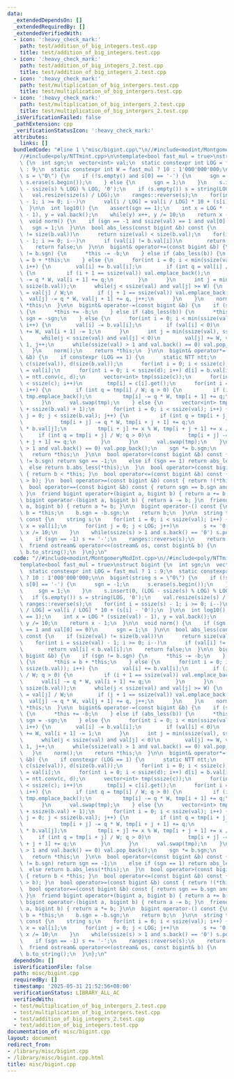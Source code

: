 ```yaml
---
data:
  _extendedDependsOn: []
  _extendedRequiredBy: []
  _extendedVerifiedWith:
  - icon: ':heavy_check_mark:'
    path: test/addition_of_big_integers.test.cpp
    title: test/addition_of_big_integers.test.cpp
  - icon: ':heavy_check_mark:'
    path: test/addition_of_big_integers_2.test.cpp
    title: test/addition_of_big_integers_2.test.cpp
  - icon: ':heavy_check_mark:'
    path: test/multiplication_of_big_intergers.test.cpp
    title: test/multiplication_of_big_intergers.test.cpp
  - icon: ':heavy_check_mark:'
    path: test/multiplication_of_big_intergers_2.test.cpp
    title: test/multiplication_of_big_intergers_2.test.cpp
  _isVerificationFailed: false
  _pathExtension: cpp
  _verificationStatusIcon: ':heavy_check_mark:'
  attributes:
    links: []
  bundledCode: "#line 1 \"misc/bigint.cpp\"\n//#include<modint/MontgomeryModInt.cpp>\n\
    //#include<poly/NTTmint.cpp>\n\ntemplate<bool fast_mul = true>\nstruct bigint\
    \ {\n  int sgn;\n  vector<int> val;\n  static constexpr int LOG = fast_mul ? 1\
    \ : 9;\n  static constexpr int W = fast_mul ? 10 : 1'000'000'000;\n\n  bigint(string\
    \ s = \"0\") {\n    if (!s.empty() and s[0] == '-') {\n      sgn = -1;\n     \
    \ s.erase(s.begin());\n    } else {\n      sgn = 1;\n    }\n    s.insert(0, (LOG\
    \ - ssize(s) % LOG) % LOG, '0');\n    if (s.empty()) s = string(LOG, '0');\n \
    \   val.resize(size(s) / LOG);\n    ranges::reverse(s);\n    for(int i = ssize(s)\
    \ - 1; i >= 0; i--)\n      val[i / LOG] = val[i / LOG] * 10 + (s[i] - '0');\n\
    \  }\n\n  int log10() {\n    assert(sgn == 1);\n    int x = LOG * (ssize(val)\
    \ - 1), y = val.back();\n    while(y) x++, y /= 10;\n    return x - 1;\n  }\n\n\
    \  void norm() {\n    if (sgn == -1 and ssize(val) == 1 and val[0] == 0)\n   \
    \   sgn = 1;\n  }\n\n  bool abs_less(const bigint &b) const {\n    if (size(val)\
    \ != size(b.val))\n      return size(val) < size(b.val);\n    for(int i = ssize(val)\
    \ - 1; i >= 0; i--)\n      if (val[i] != b.val[i])\n        return val[i] < b.val[i];\n\
    \    return false;\n  }\n\n  bigint& operator+=(const bigint &b) {\n    if (sgn\
    \ != b.sgn) {\n      *this -= -b;\n    } else if (abs_less(b)) {\n      *this\
    \ = b + *this;\n    } else {\n      for(int i = 0; i < min(ssize(val), ssize(b.val));\
    \ i++) {\n        val[i] += b.val[i];\n        if (int q = val[i] / W; q > 0)\
    \ {\n          if (i + 1 == ssize(val)) val.emplace_back();\n          val[i]\
    \ -= q * W, val[i + 1] += q;\n        }\n      }\n      int j = min(ssize(val),\
    \ ssize(b.val));\n      while(j < ssize(val) and val[j] >= W) {\n        int q\
    \ = val[j] / W;\n        if (j + 1 == ssize(val)) val.emplace_back();\n      \
    \  val[j] -= q * W, val[j + 1] += q, j++;\n      }\n    }\n    norm();\n    return\
    \ *this;\n  }\n\n  bigint& operator-=(const bigint &b) {\n    if (sgn != b.sgn)\
    \ {\n      *this += -b;\n    } else if (abs_less(b)) {\n      *this = b - *this,\
    \ sgn = -sgn;\n    } else {\n      for(int i = 0; i < min(ssize(val), ssize(b.val));\
    \ i++) {\n        val[i] -= b.val[i];\n        if (val[i] < 0)\n          val[i]\
    \ += W, val[i + 1] -= 1;\n      }\n      int j = min(ssize(val), ssize(b.val));\n\
    \      while(j < ssize(val) and val[j] < 0)\n        val[j] += W, val[j + 1] -=\
    \ 1, j++;\n      while(ssize(val) > 1 and val.back() == 0) val.pop_back();\n \
    \   }\n    norm();\n    return *this;\n  }\n\n  bigint& operator*=(const bigint\
    \ &b) {\n    if constexpr (LOG == 1) {\n      static NTT ntt;\n      vector<mint>\
    \ c(size(val)), d(size(b.val));\n      for(int i = 0; i < ssize(c); i++) c[i]\
    \ = val[i];\n      for(int i = 0; i < ssize(d); i++) d[i] = b.val[i];\n      c\
    \ = ntt.conv(c, d);\n      vector<int> tmp(ssize(c));\n      for(int i = 0; i\
    \ < ssize(c); i++)\n        tmp[i] = c[i].get();\n      for(int i = 0; i < ssize(tmp);\
    \ i++) {\n        if (int q = tmp[i] / W; q > 0) {\n          if (i + 1 == ssize(tmp))\
    \ tmp.emplace_back();\n          tmp[i] -= q * W, tmp[i + 1] += q;\n        }\n\
    \      }\n      val.swap(tmp);\n    } else {\n      vector<int> tmp(ssize(val)\
    \ + ssize(b.val) + 1);\n      for(int i = 0; i < ssize(val); i++) {\n        for(int\
    \ j = 0; j < ssize(b.val); j++) {\n          if (int q = tmp[i + j] / W; q > 0)\n\
    \            tmp[i + j] -= q * W, tmp[i + j + 1] += q;\n          ll x = (ll)val[i]\
    \ * b.val[j];\n          tmp[i + j] += x % W, tmp[i + j + 1] += x / W;\n     \
    \     if (int q = tmp[i + j] / W; q > 0)\n            tmp[i + j] -= q * W, tmp[i\
    \ + j + 1] += q;\n        }\n      }\n      val.swap(tmp);\n    }\n    while(ssize(val)\
    \ > 1 and val.back() == 0) val.pop_back();\n    sgn *= b.sgn;\n    norm();\n \
    \   return *this;\n  }\n\n  bool operator<(const bigint &b) const {\n    if (sgn\
    \ != b.sgn) return sgn == -1;\n    else if (sgn == 1) return abs_less(b);\n  \
    \  else return b.abs_less(*this);\n  }\n  bool operator>(const bigint &b) const\
    \ { return b < *this; }\n  bool operator<=(const bigint &b) const { return !(*this\
    \ > b); }\n  bool operator>=(const bigint &b) const { return !(*this < b); }\n\
    \  bool operator==(const bigint &b) const { return sgn == b.sgn and val == b.val;\
    \ }\n  friend bigint operator+(bigint a, bigint b) { return a += b; }\n  friend\
    \ bigint operator-(bigint a, bigint b) { return a -= b; }\n  friend bigint operator*(bigint\
    \ a, bigint b) { return a *= b; }\n\n  bigint operator-() const {\n    bigint\
    \ b = *this;\n    b.sgn = -b.sgn;\n    return b;\n  }\n\n  string to_string()\
    \ const {\n    string s;\n    for(int i = 0; i < ssize(val); i++) {\n      int\
    \ x = val[i];\n      for(int j = 0; j < LOG; j++)\n        s += '0' + (x % 10),\
    \ x /= 10;\n    }\n    while(ssize(s) > 1 and s.back() == '0') s.pop_back();\n\
    \    if (sgn == -1) s += '-';\n    ranges::reverse(s);\n    return s;\n  }\n\n\
    \  friend ostream& operator<<(ostream& os, const bigint& b) {\n    return os <<\
    \ b.to_string();\n  }\n};\n"
  code: "//#include<modint/MontgomeryModInt.cpp>\n//#include<poly/NTTmint.cpp>\n\n\
    template<bool fast_mul = true>\nstruct bigint {\n  int sgn;\n  vector<int> val;\n\
    \  static constexpr int LOG = fast_mul ? 1 : 9;\n  static constexpr int W = fast_mul\
    \ ? 10 : 1'000'000'000;\n\n  bigint(string s = \"0\") {\n    if (!s.empty() and\
    \ s[0] == '-') {\n      sgn = -1;\n      s.erase(s.begin());\n    } else {\n \
    \     sgn = 1;\n    }\n    s.insert(0, (LOG - ssize(s) % LOG) % LOG, '0');\n \
    \   if (s.empty()) s = string(LOG, '0');\n    val.resize(size(s) / LOG);\n   \
    \ ranges::reverse(s);\n    for(int i = ssize(s) - 1; i >= 0; i--)\n      val[i\
    \ / LOG] = val[i / LOG] * 10 + (s[i] - '0');\n  }\n\n  int log10() {\n    assert(sgn\
    \ == 1);\n    int x = LOG * (ssize(val) - 1), y = val.back();\n    while(y) x++,\
    \ y /= 10;\n    return x - 1;\n  }\n\n  void norm() {\n    if (sgn == -1 and ssize(val)\
    \ == 1 and val[0] == 0)\n      sgn = 1;\n  }\n\n  bool abs_less(const bigint &b)\
    \ const {\n    if (size(val) != size(b.val))\n      return size(val) < size(b.val);\n\
    \    for(int i = ssize(val) - 1; i >= 0; i--)\n      if (val[i] != b.val[i])\n\
    \        return val[i] < b.val[i];\n    return false;\n  }\n\n  bigint& operator+=(const\
    \ bigint &b) {\n    if (sgn != b.sgn) {\n      *this -= -b;\n    } else if (abs_less(b))\
    \ {\n      *this = b + *this;\n    } else {\n      for(int i = 0; i < min(ssize(val),\
    \ ssize(b.val)); i++) {\n        val[i] += b.val[i];\n        if (int q = val[i]\
    \ / W; q > 0) {\n          if (i + 1 == ssize(val)) val.emplace_back();\n    \
    \      val[i] -= q * W, val[i + 1] += q;\n        }\n      }\n      int j = min(ssize(val),\
    \ ssize(b.val));\n      while(j < ssize(val) and val[j] >= W) {\n        int q\
    \ = val[j] / W;\n        if (j + 1 == ssize(val)) val.emplace_back();\n      \
    \  val[j] -= q * W, val[j + 1] += q, j++;\n      }\n    }\n    norm();\n    return\
    \ *this;\n  }\n\n  bigint& operator-=(const bigint &b) {\n    if (sgn != b.sgn)\
    \ {\n      *this += -b;\n    } else if (abs_less(b)) {\n      *this = b - *this,\
    \ sgn = -sgn;\n    } else {\n      for(int i = 0; i < min(ssize(val), ssize(b.val));\
    \ i++) {\n        val[i] -= b.val[i];\n        if (val[i] < 0)\n          val[i]\
    \ += W, val[i + 1] -= 1;\n      }\n      int j = min(ssize(val), ssize(b.val));\n\
    \      while(j < ssize(val) and val[j] < 0)\n        val[j] += W, val[j + 1] -=\
    \ 1, j++;\n      while(ssize(val) > 1 and val.back() == 0) val.pop_back();\n \
    \   }\n    norm();\n    return *this;\n  }\n\n  bigint& operator*=(const bigint\
    \ &b) {\n    if constexpr (LOG == 1) {\n      static NTT ntt;\n      vector<mint>\
    \ c(size(val)), d(size(b.val));\n      for(int i = 0; i < ssize(c); i++) c[i]\
    \ = val[i];\n      for(int i = 0; i < ssize(d); i++) d[i] = b.val[i];\n      c\
    \ = ntt.conv(c, d);\n      vector<int> tmp(ssize(c));\n      for(int i = 0; i\
    \ < ssize(c); i++)\n        tmp[i] = c[i].get();\n      for(int i = 0; i < ssize(tmp);\
    \ i++) {\n        if (int q = tmp[i] / W; q > 0) {\n          if (i + 1 == ssize(tmp))\
    \ tmp.emplace_back();\n          tmp[i] -= q * W, tmp[i + 1] += q;\n        }\n\
    \      }\n      val.swap(tmp);\n    } else {\n      vector<int> tmp(ssize(val)\
    \ + ssize(b.val) + 1);\n      for(int i = 0; i < ssize(val); i++) {\n        for(int\
    \ j = 0; j < ssize(b.val); j++) {\n          if (int q = tmp[i + j] / W; q > 0)\n\
    \            tmp[i + j] -= q * W, tmp[i + j + 1] += q;\n          ll x = (ll)val[i]\
    \ * b.val[j];\n          tmp[i + j] += x % W, tmp[i + j + 1] += x / W;\n     \
    \     if (int q = tmp[i + j] / W; q > 0)\n            tmp[i + j] -= q * W, tmp[i\
    \ + j + 1] += q;\n        }\n      }\n      val.swap(tmp);\n    }\n    while(ssize(val)\
    \ > 1 and val.back() == 0) val.pop_back();\n    sgn *= b.sgn;\n    norm();\n \
    \   return *this;\n  }\n\n  bool operator<(const bigint &b) const {\n    if (sgn\
    \ != b.sgn) return sgn == -1;\n    else if (sgn == 1) return abs_less(b);\n  \
    \  else return b.abs_less(*this);\n  }\n  bool operator>(const bigint &b) const\
    \ { return b < *this; }\n  bool operator<=(const bigint &b) const { return !(*this\
    \ > b); }\n  bool operator>=(const bigint &b) const { return !(*this < b); }\n\
    \  bool operator==(const bigint &b) const { return sgn == b.sgn and val == b.val;\
    \ }\n  friend bigint operator+(bigint a, bigint b) { return a += b; }\n  friend\
    \ bigint operator-(bigint a, bigint b) { return a -= b; }\n  friend bigint operator*(bigint\
    \ a, bigint b) { return a *= b; }\n\n  bigint operator-() const {\n    bigint\
    \ b = *this;\n    b.sgn = -b.sgn;\n    return b;\n  }\n\n  string to_string()\
    \ const {\n    string s;\n    for(int i = 0; i < ssize(val); i++) {\n      int\
    \ x = val[i];\n      for(int j = 0; j < LOG; j++)\n        s += '0' + (x % 10),\
    \ x /= 10;\n    }\n    while(ssize(s) > 1 and s.back() == '0') s.pop_back();\n\
    \    if (sgn == -1) s += '-';\n    ranges::reverse(s);\n    return s;\n  }\n\n\
    \  friend ostream& operator<<(ostream& os, const bigint& b) {\n    return os <<\
    \ b.to_string();\n  }\n};\n"
  dependsOn: []
  isVerificationFile: false
  path: misc/bigint.cpp
  requiredBy: []
  timestamp: '2025-05-31 21:52:56+08:00'
  verificationStatus: LIBRARY_ALL_AC
  verifiedWith:
  - test/multiplication_of_big_intergers_2.test.cpp
  - test/multiplication_of_big_intergers.test.cpp
  - test/addition_of_big_integers_2.test.cpp
  - test/addition_of_big_integers.test.cpp
documentation_of: misc/bigint.cpp
layout: document
redirect_from:
- /library/misc/bigint.cpp
- /library/misc/bigint.cpp.html
title: misc/bigint.cpp
---
```

